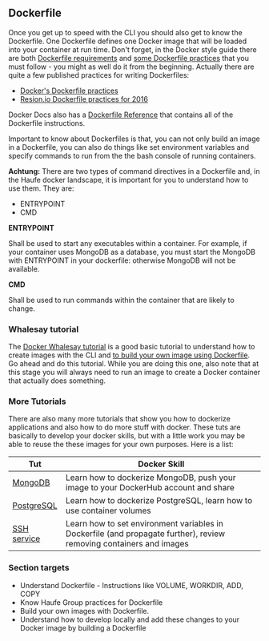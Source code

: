 ## Dockerfile

Once you get up to speed with the CLI you should also get to know the Dockerfile. One Dockerfile defines one Docker image that will be loaded into your container at run time. Don't forget, in the Docker style guide there are both [Dockerfile requirements](https://github.com/Haufe-Lexware/docker-style-guide/blob/master/Dockerfile.md) and [some Dockerfile practices](https://github.com/Haufe-Lexware/docker-style-guide/blob/master/BestPracticesDockerfile.md) that you must follow - you might as well do it from the beginning. Actually there are quite a few published practices for writing Dockerfiles:

* [Docker's Dockerfile practices](https://docs.docker.com/engine/userguide/eng-image/dockerfile_best-practices/)
* [Resion.io Dockerfile practices for 2016](https://resin.io/blog/our-dockerfile-tips-tricks/)

Docker Docs also has a [Dockerfile Reference](https://docs.docker.com/engine/reference/builder/) that contains all of the Dockerfile instructions.

Important to know about Dockerfiles is that, you can not only build an image in a Dockerfile, you can also do things like set environment variables and specify commands to run from the the bash console of running containers.

**Achtung:** There are two types of command directives in a Dockerfile and, in the Haufe docker landscape, it is important for you to understand how to use them. They are:

* ENTRYPOINT
* CMD

**ENTRYPOINT**

Shall be used to start any executables within a container. For example, if your container uses MongoDB as a database, you must start the MongoDB with ENTRYPOINT in your dockerfile: otherwise MongoDB will not be available.

**CMD**

Shall be used to run commands within the container that are likely to change.

### Whalesay tutorial

The [Docker Whalesay tutorial](https://docs.docker.com/engine/getstarted/step_three/) is a good basic tutorial to understand how to create images with the CLI and [to build your own image using Dockerfile](https://docs.docker.com/engine/getstarted/step_four/). Go ahead and do this tutorial. While you are doing this one, also note that at this stage you will always need to run an image to create a Docker container that actually does something.

### More Tutorials

There are also many more tutorials that show you how to dockerize applications and also how to do more stuff with docker. These tuts are basically to develop your docker skills, but with a little work you may be able to reuse the these images for your own purposes. Here is a list:

| Tut | Docker Skill |
| --- | --- |
| [MongoDB](https://docs.docker.com/engine/examples/mongodb/) | Learn how to dockerize MongoDB, push your image to your DockerHub account and share |
| [PostgreSQL](https://docs.docker.com/engine/examples/postgresql_service/) | Learn how to dockerize PostgreSQL, learn how to use                container volumes |
| [SSH service](https://docs.docker.com/engine/examples/running_ssh_service/) | Learn how to set environment variables in Dockerfile \(and    propagate further\), review removing containers and images |

### Section targets

* Understand Dockerfile - Instructions like VOLUME, WORKDIR, ADD, COPY
* Know Haufe Group practices for Dockerfile
* Build your own images with Dockerfile. 
* Understand how to develop locally and add these changes to your Docker image by building a Dockerfile

                                                                                                                                                                                                                                                                                                                                                                                                                                                                                                                                                                                                                                                                                                                                                                                                                                                                                                                                                                                                                                                                                                                                                                                                                                                                                                                                                                                                                                                                                                                                                                                                                                                                                                                                                                                                                                                                                                                                                                                                                                                                                                                                                                                                                                                                                                                                                                                                                                                                                                                                                                                                                                                                                                                                                                                                                                                                                                                                                                                                                                                                                                                           

